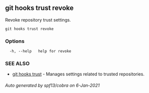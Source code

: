 ## git hooks trust revoke

Revoke repository trust settings.

```
git hooks trust revoke
```

### Options

```
  -h, --help   help for revoke
```

### SEE ALSO

* [git hooks trust](git_hooks_trust.md)	 - Manages settings related to trusted repositories.

###### Auto generated by spf13/cobra on 6-Jan-2021
